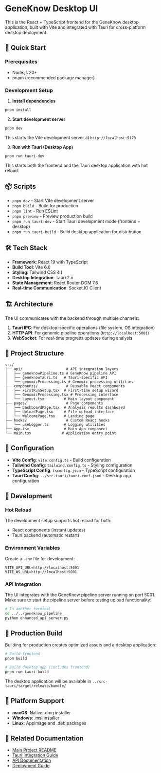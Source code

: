 # GeneKnow Desktop UI

This is the React + TypeScript frontend for the GeneKnow desktop application, built with Vite and integrated with Tauri for cross-platform desktop deployment.

## 🚀 Quick Start

### Prerequisites
- Node.js 20+
- pnpm (recommended package manager)

### Development Setup

1. **Install dependencies**
```bash
pnpm install
```

2. **Start development server**
```bash
pnpm dev
```
This starts the Vite development server at `http://localhost:5173`

3. **Run with Tauri (Desktop App)**
```bash
pnpm run tauri-dev
```
This starts both the frontend and the Tauri desktop application with hot reload.

## 📦 Scripts

- `pnpm dev` - Start Vite development server
- `pnpm build` - Build for production
- `pnpm lint` - Run ESLint
- `pnpm preview` - Preview production build
- `pnpm run tauri-dev` - Start Tauri development mode (frontend + desktop)
- `pnpm run tauri-build` - Build desktop application for distribution

## 🛠️ Tech Stack

- **Framework**: React 19 with TypeScript
- **Build Tool**: Vite 6.0
- **Styling**: Tailwind CSS 4.1
- **Desktop Integration**: Tauri 2.x
- **State Management**: React Router DOM 7.6
- **Real-time Communication**: Socket.IO Client

## 🏗️ Architecture

The UI communicates with the backend through multiple channels:

1. **Tauri IPC**: For desktop-specific operations (file system, OS integration)
2. **HTTP API**: For genomic pipeline operations (`http://localhost:5001`)
3. **WebSocket**: For real-time progress updates during analysis

## 📁 Project Structure

```
src/
├── api/                    # API integration layers
│   ├── geneknowPipeline.ts # GeneKnow pipeline API
│   ├── geneknowTauri.ts   # Tauri-specific API
│   └── genomicProcessing.ts # Genomic processing utilities
├── components/             # Reusable React components
│   ├── FirstRunSetup.tsx  # First-time setup wizard
│   ├── GenomicProcessing.tsx # Processing interface
│   └── Layout.tsx         # Main layout component
├── pages/                  # Page components
│   ├── DashboardPage.tsx  # Analysis results dashboard
│   ├── UploadPage.tsx     # File upload interface
│   └── WelcomePage.tsx    # Landing page
├── hooks/                  # Custom React hooks
│   └── useLogger.ts       # Logging utilities
├── App.tsx                # Main App component
└── main.tsx              # Application entry point
```

## 🔧 Configuration

- **Vite Config**: `vite.config.ts` - Build configuration
- **Tailwind Config**: `tailwind.config.ts` - Styling configuration
- **TypeScript Config**: `tsconfig.json` - TypeScript configuration
- **Tauri Config**: `../src-tauri/tauri.conf.json` - Desktop app configuration

## 🧪 Development

### Hot Reload
The development setup supports hot reload for both:
- React components (instant updates)
- Tauri backend (automatic restart)

### Environment Variables
Create a `.env` file for development:
```
VITE_API_URL=http://localhost:5001
VITE_WS_URL=http://localhost:5001
```

### API Integration
The UI integrates with the GeneKnow pipeline server running on port 5001. Make sure to start the pipeline server before testing upload functionality:

```bash
# In another terminal
cd ../../geneknow_pipeline
python enhanced_api_server.py
```

## 🚀 Production Build

Building for production creates optimized assets and a desktop application:

```bash
# Build frontend
pnpm build

# Build desktop app (includes frontend)
pnpm run tauri-build
```

The desktop application will be available in `../src-tauri/target/release/bundle/`

## 📱 Platform Support

- **macOS**: Native .dmg installer
- **Windows**: .msi installer
- **Linux**: AppImage and .deb packages

## 🔗 Related Documentation

- [Main Project README](../../README.md)
- [Tauri Integration Guide](../TESTING_GUIDE.md)
- [API Documentation](src/api/README.md)
- [Deployment Guide](../../docs/DEPLOYMENT_GUIDE.md)
